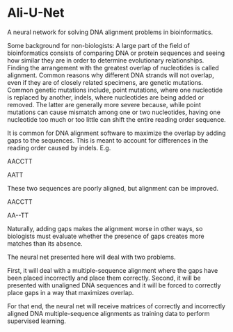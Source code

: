 # Ali-U-Net
A neural network for solving DNA alignment problems in bioinformatics.

Some background for non-biologists:
A large part of the field of bioinformatics consists of comparing DNA or protein sequences and seeing how similar they are in order to determine evolutionary relationships. Finding the arrangement with the greatest overlap of nucleotides is called alignment. Common reasons why different DNA strands will not overlap, even if they are of closely related specimens, are genetic mutations. Common genetic mutations include, point mutations, where one nucleotide is replaced by another, indels, where nucleotides are being added or removed. The latter are generally more severe because, while point mutations can cause mismatch among one or two nucleotides, having one nucleotide too much or too little can shift the entire reading order sequence.

It is common for DNA alignment software to maximize the overlap by adding gaps to the sequences. This is meant to account for differences in the reading order caused by indels.
E.g.

AACCTT

AATT

These two sequences are poorly aligned, but alignment can be improved.

AACCTT

AA--TT

Naturally, adding gaps makes the alignment worse in other ways, so biologists must evaluate whether the presence of gaps creates more matches than its absence.

The neural net presented here will deal with two problems.

First, it will deal with a multiple-sequence alignment where the gaps have been placed incorrectly and place them correctly.
Second, it will be presented with unaligned DNA sequences and it will be forced to correctly place gaps in a way that maximizes overlap.

For that end, the neural net will receive matrices of correctly and incorrectly aligned DNA multiple-sequence alignments as training data to perform supervised learning.
